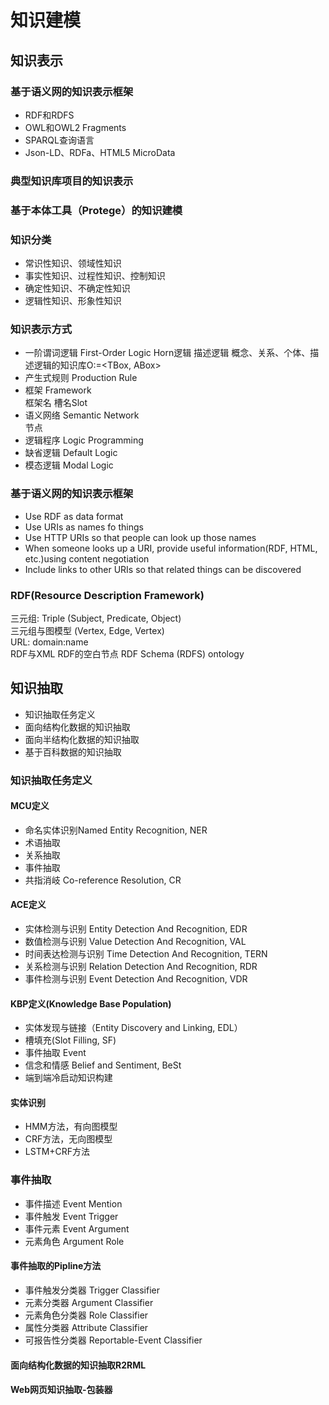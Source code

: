 
# 知识建模

## 知识表示

### 基于语义网的知识表示框架

+ RDF和RDFS  
+ OWL和OWL2 Fragments  
+ SPARQL查询语言  
+ Json-LD、RDFa、HTML5 MicroData

### 典型知识库项目的知识表示

### 基于本体工具（Protege）的知识建模

### 知识分类

+ 常识性知识、领域性知识  
+ 事实性知识、过程性知识、控制知识  
+ 确定性知识、不确定性知识  
+ 逻辑性知识、形象性知识  

### 知识表示方式

+ 一阶谓词逻辑 First-Order Logic
Horn逻辑
描述逻辑
概念、关系、个体、描述逻辑的知识库O:=<TBox, ABox>
+ 产生式规则 Production Rule  
+ 框架 Framework  
框架名
槽名Slot
+ 语义网络 Semantic Network  
节点
+ 逻辑程序 Logic Programming  
+ 缺省逻辑 Default Logic  
+ 模态逻辑 Modal Logic  

### 基于语义网的知识表示框架

+ Use RDF as data format  
+ Use URIs as names fo things  
+ Use HTTP URIs so that people can look up those names  
+ When someone looks up a URI, provide useful information(RDF, HTML, etc.)using content negotiation  
+ Include links to other URIs so that related things can be discovered  

### RDF(Resource Description Framework)

三元组: Triple (Subject, Predicate, Object)  
三元组与图模型 (Vertex, Edge, Vertex)  
URL:  domain:name  
RDF与XML
RDF的空白节点
RDF Schema (RDFS)
ontology

## 知识抽取

+ 知识抽取任务定义
+ 面向结构化数据的知识抽取
+ 面向半结构化数据的知识抽取
+ 基于百科数据的知识抽取

### 知识抽取任务定义

#### MCU定义

+ 命名实体识别Named Entity Recognition, NER  
+ 术语抽取  
+ 关系抽取  
+ 事件抽取  
+ 共指消岐 Co-reference Resolution, CR  

#### ACE定义

+ 实体检测与识别 Entity Detection And Recognition, EDR  
+ 数值检测与识别 Value Detection And Recognition, VAL  
+ 时间表达检测与识别 Time Detection And Recognition, TERN  
+ 关系检测与识别 Relation Detection And Recognition, RDR  
+ 事件检测与识别 Event Detection And Recognition, VDR  

#### KBP定义(Knowledge Base Population)

+ 实体发现与链接（Entity Discovery and Linking, EDL）  
+ 槽填充(Slot Filling, SF)  
+ 事件抽取 Event
+ 信念和情感 Belief and Sentiment, BeSt
+ 端到端冷启动知识构建

#### 实体识别

+ HMM方法，有向图模型
+ CRF方法，无向图模型
+ LSTM+CRF方法

### 事件抽取

+ 事件描述 Event Mention  
+ 事件触发 Event Trigger  
+ 事件元素 Event Argument  
+ 元素角色 Argument Role  

#### 事件抽取的Pipline方法

+ 事件触发分类器 Trigger Classifier
+ 元素分类器 Argument Classifier
+ 元素角色分类器 Role Classifier
+ 属性分类器 Attribute Classifier
+ 可报告性分类器 Reportable-Event Classifier

#### 面向结构化数据的知识抽取R2RML

#### Web网页知识抽取-包装器
